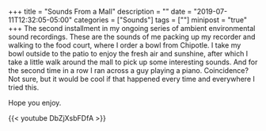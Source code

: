 +++
title = "Sounds From a Mall"
description = ""
date = "2019-07-11T12:32:05-05:00"
categories = ["Sounds"]
tags = [""]
minipost = "true"
+++
The second installment in my ongoing series of ambient environmental sound recordings. These are the sounds of me packing up my recorder and walking to the food court, where I order a bowl from Chipotle. I take my bowl outside to the patio to enjoy the fresh air and sunshine, after which I take a little walk around the mall to pick up some interesting sounds. And for the second time in a row I ran across a guy playing a piano. Coincidence? Not sure, but it would be cool if that happened every time and everywhere I tried this.

Hope you enjoy.

{{< youtube DbZjXsbFDfA >}}